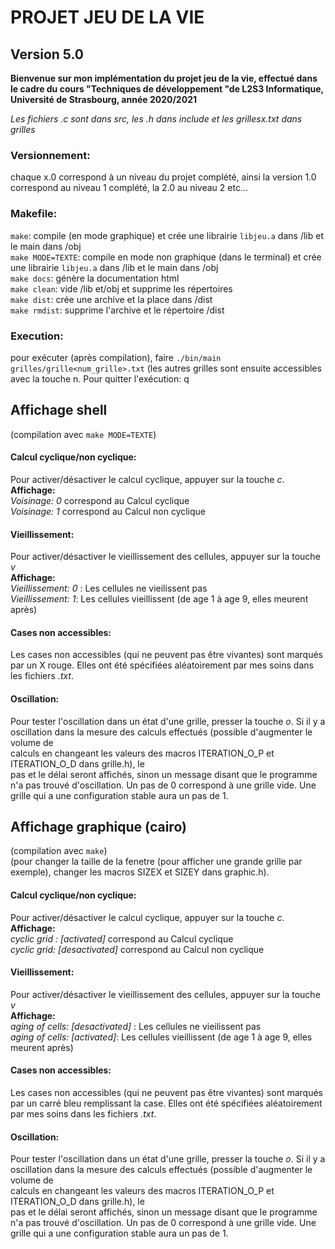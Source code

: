 # PROJET JEU DE LA VIE
 
## Version 5.0

**Bienvenue sur mon implémentation du projet jeu de la vie, effectué dans le cadre du cours "Techniques de développement "de L2S3 Informatique, Université de Strasbourg, année 2020/2021**

*Les fichiers .c sont dans src, les .h dans include et les grillesx.txt dans grilles*

### Versionnement:  
chaque x.0 correspond à un niveau du projet complété, ainsi la version 1.0
			correspond au niveau 1 complété, la 2.0 au niveau 2 etc...


### Makefile:   
`make`: compile (en mode graphique) et crée une librairie `libjeu.a` dans /lib et le main dans /obj   
`make MODE=TEXTE`: compile en mode non graphique (dans le terminal) et crée une librairie `libjeu.a` dans /lib et le main dans /obj  
`make docs`: génère la documentation html  
`make clean`: vide /lib et/obj et supprime les répertoires  
`make dist`: crée une archive et la place dans /dist   
`make rmdist`: supprime l'archive et le répertoire /dist  

### Execution:   
pour exécuter (après compilation), faire `./bin/main grilles/grille<num_grille>.txt` (les autres grilles sont ensuite accessibles avec la touche n. Pour quitter l'exécution: q

## Affichage shell  
(compilation avec `make MODE=TEXTE`)  

#### Calcul cyclique/non cyclique:  
Pour activer/désactiver le calcul cyclique, appuyer sur la touche *c*.  
**Affichage:**    
*Voisinage: 0* correspond au Calcul cyclique  
*Voisinage: 1* correspond au Calcul non cyclique  

#### Vieillissement:  
Pour activer/désactiver le vieillissement des cellules, appuyer sur la touche *v*  
**Affichage:**    
*Vieillissement: 0* : Les cellules ne vieilissent pas    
*Vieillissement: 1*: Les cellules vieillissent (de age 1 à age 9, elles meurent après)  

#### Cases non accessibles: 
Les cases non accessibles (qui ne peuvent pas être vivantes) sont marqués par un X rouge. 
Elles ont été spécifiées aléatoirement par mes soins dans les fichiers *.txt*. 

#### Oscillation: 
Pour tester l'oscillation dans un état d'une grille, presser la touche *o*. 
Si il y a oscillation dans la mesure des calculs effectués (possible d'augmenter le volume de  
calculs en changeant les valeurs des macros ITERATION_O_P et ITERATION_O_D dans grille.h), le  
pas et le délai seront affichés, sinon un message disant que le programme n'a pas trouvé d'oscillation. 
Un pas de 0 correspond à une grille vide. Une grille qui a une configuration stable aura un pas de 1. 


## Affichage graphique (cairo) 
(compilation avec `make`)  
(pour changer la taille de la fenetre (pour afficher une grande grille par exemple), changer les macros SIZEX et SIZEY dans graphic.h). 
 

#### Calcul cyclique/non cyclique:  
Pour activer/désactiver le calcul cyclique, appuyer sur la touche *c*.  
**Affichage:**    
*cyclic grid : [activated]* correspond au Calcul cyclique  
*cyclic grid: [desactivated]* correspond au Calcul non cyclique  

#### Vieillissement:  
Pour activer/désactiver le vieillissement des cellules, appuyer sur la touche *v*  
**Affichage:**    
*aging of cells: [desactivated]* : Les cellules ne vieilissent pas    
*aging of cells: [activated]*: Les cellules vieillissent (de age 1 à age 9, elles meurent après)  

#### Cases non accessibles: 
Les cases non accessibles (qui ne peuvent pas être vivantes) sont marqués par un carré bleu remplissant la case. 
Elles ont été spécifiées aléatoirement par mes soins dans les fichiers *.txt*.  
 
#### Oscillation: 
Pour tester l'oscillation dans un état d'une grille, presser la touche *o*. 
Si il y a oscillation dans la mesure des calculs effectués (possible d'augmenter le volume de  
calculs en changeant les valeurs des macros ITERATION_O_P et ITERATION_O_D dans grille.h), le  
pas et le délai seront affichés, sinon un message disant que le programme n'a pas trouvé d'oscillation. 
Un pas de 0 correspond à une grille vide. Une grille qui a une configuration stable aura un pas de 1. 

